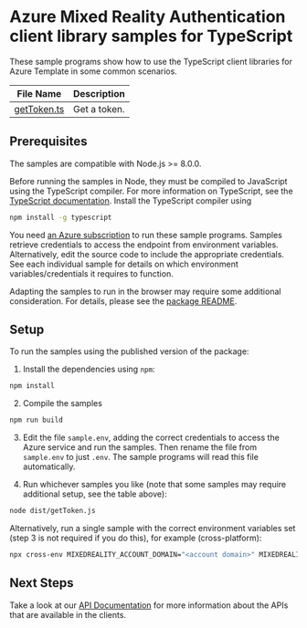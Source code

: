 <!-- The following YAML bit is needed by the docs system to publish the samples online. Uncomment/Update it when the samples can be published publically -->

<!-- ---
page_type: sample
languages:
  - typescript
products:
  - azure
  - mixed-reality-authentication
urlFragment: mixed-reality-authentication-typescript
--- -->

# Azure Mixed Reality Authentication client library samples for TypeScript

These sample programs show how to use the TypeScript client libraries for Azure Template in some common scenarios.

| **File Name**           | **Description** |
| ----------------------- | --------------- |
| [getToken.ts][getToken] | Get a token.    |

## Prerequisites

The samples are compatible with Node.js >= 8.0.0.

Before running the samples in Node, they must be compiled to JavaScript using the TypeScript compiler. For more information on TypeScript, see the [TypeScript documentation][typescript]. Install the TypeScript compiler using

```bash
npm install -g typescript
```

You need [an Azure subscription][freesub] to run these sample programs. Samples retrieve credentials to access the endpoint from environment variables. Alternatively, edit the source code to include the appropriate credentials. See each individual sample for details on which environment variables/credentials it requires to function.

Adapting the samples to run in the browser may require some additional consideration. For details, please see the [package README][package].

## Setup

To run the samples using the published version of the package:

1. Install the dependencies using `npm`:

```bash
npm install
```

2. Compile the samples

```bash
npm run build
```

3. Edit the file `sample.env`, adding the correct credentials to access the Azure service and run the samples. Then rename the file from `sample.env` to just `.env`. The sample programs will read this file automatically.

4. Run whichever samples you like (note that some samples may require additional setup, see the table above):

```bash
node dist/getToken.js
```

Alternatively, run a single sample with the correct environment variables set (step 3 is not required if you do this), for example (cross-platform):

```bash
npx cross-env MIXEDREALITY_ACCOUNT_DOMAIN="<account domain>" MIXEDREALITY_ACCOUNT_ID="<account identifier>" MIXEDREALITY_ACCOUNT_KEY="<account key>" node dist/getToken.js
```

## Next Steps

Take a look at our [API Documentation][apiref] for more information about the APIs that are available in the clients.

[getToken]: https://github.com/Azure/azure-sdk-for-js/tree/master/sdk/mixedreality/mixed-reality-authentication/samples/typescript/src/getToken.ts
[apiref]: https://docs.microsoft.com/javascript/api
[freesub]: https://azure.microsoft.com/free/
[package]: https://github.com/Azure/azure-sdk-for-js/tree/master/sdk/mixedreality/mixed-reality-authentication/README.md
[typescript]: https://www.typescriptlang.org/docs/home.html

